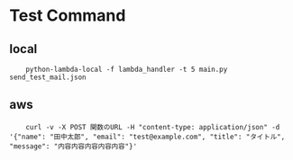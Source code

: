# Test Command

## local

        python-lambda-local -f lambda_handler -t 5 main.py send_test_mail.json

## aws

        curl -v -X POST 関数のURL -H "content-type: application/json" -d '{"name": "田中太郎", "email": "test@example.com", "title": "タイトル", "message": "内容内容内容内容内容"}'
